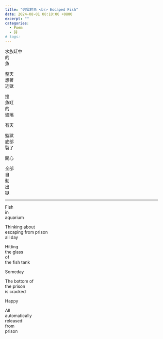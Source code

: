 ```yaml
---
title: "逃獄的魚 <br> Escaped Fish"
date: 2024-08-01 00:10:00 +0800
excerpt: ""
categories:
  - Poem
  - 詩
# tags:
---
```


水族缸中  
的  
魚

整天  
想著  
逃獄

撞  
魚缸  
的  
玻璃

有天

監獄  
底部  
裂了

開心

全部  
自  
動  
出  
獄

<!--
簡8魚缸底部破裂，水漏出來
2024-06-12 星期三
-->
---

Fish  
in  
aquarium

Thinking about  
escaping from prison  
all day

Hitting  
the glass  
of  
the fish tank

Someday

The bottom of  
the prison  
is cracked

Happy

All  
automatically  
released  
from  
prison
